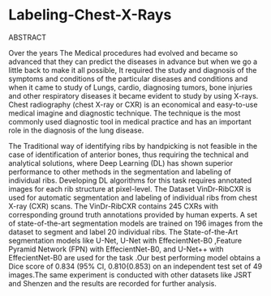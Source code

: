 # Labeling-Chest-X-Rays
ABSTRACT 

Over the years The Medical procedures had evolved and became so advanced that they can predict the diseases in advance but when we go a little back to make it all possible, It required the study and diagnosis of the symptoms and conditions of the particular diseases and conditions and when it came to study of Lungs, cardio, diagnosing tumors, bone injuries and other respiratory diseases it became evident to study by using X-rays. Chest radiography (chest X-ray or CXR) is an economical and easy-to-use medical imagine and diagnostic technique. The technique is the most commonly used diagnostic tool in medical practice and has an important role in the diagnosis of the lung disease.

The Traditional way of identifying ribs by handpicking is not feasible in the case of identification of anterior bones, thus requiring the technical and analytical solutions, where Deep Learning (DL) has shown superior performance to other methods in the segmentation and labeling of individual ribs. Developing DL algorithms for this task requires annotated images for each rib structure at pixel-level. The Dataset VinDr-RibCXR is used for automatic segmentation and labeling of individual ribs from chest X-ray (CXR) scans. The VinDr-RibCXR contains 245 CXRs with corresponding ground truth annotations provided by human experts. A set of state-of-the-art segmentation models are trained on 196 images from the dataset to segment and label 20 individual ribs. The State-of-the-Art segmentation models like U-Net, U-Net with EffecientNet-B0 ,Feature Pyramid Network (FPN) with EffecientNet-B0, and U-Net++ with EffecientNet-B0 are used for the task .Our best performing model obtains a Dice score of 0.834 (95% CI, 0.810{0.853) on an independent test set of 49 images.The same experiment is conducted with other datasets like JSRT and Shenzen and  the results are recorded for further analysis. 
